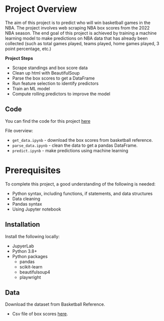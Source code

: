 # Project Overview

The aim of this project is to predict who will win basketball games in the NBA. The project involves web scraping NBA box scores from the 2022 NBA season. The end goal of this project is achieved by training a machine learning model to make predictions on NBA data that has already been collected (such as total games played, teams played, home games played, 3 point percentage, etc.)

**Project Steps**

* Scrape standings and box score data
* Clean up html with BeautifulSoup
* Parse the box scores to get a DataFrame
* Run feature selection to identify predictors
* Train an ML model
* Compute rolling predictors to improve the model

## Code

You can find the code for this project [here]()

File overview:

* `get_data.ipynb` - download the box scores from basketball reference.
* `parse_data.ipynb` - clean the data to get a pandas DataFrame.
* `predict.ipynb` - make predictions using machine learning


# Prerequisites

To complete this project, a good understanding of the following is needed:

* Python syntax, including functions, if statements, and data structures
* Data cleaning
* Pandas syntax
* Using Jupyter notebook


## Installation

Install the following locally:

* JupyerLab
* Python 3.8+
* Python packages
    * pandas
    * scikit-learn
    * beautifulsoup4
    * playwright

## Data

Download the dataset from Basketball Reference.  

* Csv file of box scores [here](https://drive.google.com/uc?export=download&id=1YyNpERG0jqPlpxZvvELaNcMHTiKVpfWe).
